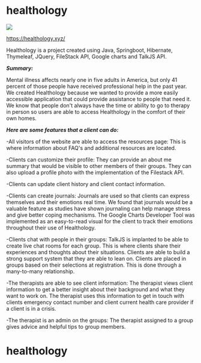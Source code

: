 # healthology

<img src="https://cdn.discordapp.com/attachments/681607307289034771/681607427140878370/Screen_Shot_2020-02-24_at_11.49.39_AM.png">


https://healthology.xyz/

Healthology is a project created using Java, Springboot, Hibernate, Thymeleaf, JQuery, FileStack API, Google charts and TalkJS API.

***Summary:***

Mental illness affects nearly one in five adults in America, but only 41 percent of those people have received professional help in the past year. We created Healthology because we wanted to provide a more easily accessible application that could provide assistance to people that need it. We know that people don't always have the time or ability to go to therapy in person so users are able to access Healthology in the comfort of their own homes. 

***Here are some features that a client can do:***

-All visitors of the website are able to access the resources page: This is where information about FAQ's and additional resources are located. 

-Clients can customize their profile: They can provide an about me summary that would be visible to other members of their groups. They can also upload a profile photo with the implementation of the Filestack API. 

-Clients can update client history and client contact information.

-Clients can create journals: Journals are used so that clients can express themselves and their emotions real time. We found that journals would be a valuable feature as studies have shown journaling can help manage stress and give better coping mechanisms. The Google Charts Developer Tool was implemented as an easy-to-read visual for the client to track their emotions throughout their use of Healthology. 

-Clients chat with people in their groups: TalkJS is implanted to be able to create live chat rooms for each group. This is where clients share their experiences and thoughts about their situations. Clients are able to build a strong support system that they are able to lean on. Clients are placed in groups based on their selections at registration. This is done through a many-to-many relationship.

-The therapists are able to see client information: The therapist views client information to get a better insight about their background and what they want to work on. The therapist uses this information to get in touch with clients emergency contact number and client current health care provider if a client is in a crisis. 

-The therapist is an admin on the groups: The therapist assigned to a group gives advice and helpful tips to group members.
# healthology

